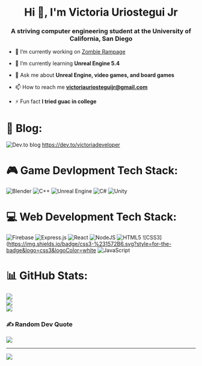 <h1 align="center">Hi 👋, I'm Victoria Uriostegui Jr</h1>
<h3 align="center">A striving computer engineering student at the University of California, San Diego</h3>

- 🔭 I’m currently working on [Zombie Rampage]([https://github.com/VictoriaDeveloper/ZombieRampage])

- 🌱 I’m currently learning **Unreal Engine 5.4**

- 💬 Ask me about **Unreal Engine, video games, and board games**

- 📫 How to reach me **victoriauriosteguijr@gmail.com**

- ⚡ Fun fact **I tried guac in college**

# 📝 Blog:
![Dev.to blog](https://img.shields.io/badge/dev.to-0A0A0A?style=for-the-badge&logo=dev.to&logoColor=white) 
https://dev.to/victoriadeveloper

# 🎮 Game Devlopment Tech Stack:
![Blender](https://img.shields.io/badge/blender-%23F5792A.svg?style=for-the-badge&logo=blender&logoColor=white)
![C++](https://img.shields.io/badge/c++-%2300599C.svg?style=for-the-badge&logo=c%2B%2B&logoColor=white)
![Unreal Engine](https://img.shields.io/badge/unrealengine-%23313131.svg?style=for-the-badge&logo=unrealengine&logoColor=white)
![C#](https://img.shields.io/badge/c%23-%23239120.svg?style=for-the-badge&logo=csharp&logoColor=white)
![Unity](https://img.shields.io/badge/unity-%23000000.svg?style=for-the-badge&logo=unity&logoColor=white)

# 💻 Web Development Tech Stack:
![Firebase](https://img.shields.io/badge/firebase-a08021?style=for-the-badge&logo=firebase&logoColor=ffcd34)
![Express.js](https://img.shields.io/badge/express.js-%23404d59.svg?style=for-the-badge&logo=express&logoColor=%2361DAFB)
![React](https://img.shields.io/badge/react-%2320232a.svg?style=for-the-badge&logo=react&logoColor=%2361DAFB)
![NodeJS](https://img.shields.io/badge/node.js-6DA55F?style=for-the-badge&logo=node.js&logoColor=white)
![HTML5](https://img.shields.io/badge/html5-%23E34F26.svg?style=for-the-badge&logo=html5&logoColor=white)
![CSS3](https://img.shields.io/badge/css3-%231572B6.svg?style=for-the-badge&logo=css3&logoColor=white
![JavaScript](https://img.shields.io/badge/javascript-%23323330.svg?style=for-the-badge&logo=javascript&logoColor=%23F7DF1E)

# 📊 GitHub Stats:
![](https://github-readme-stats.vercel.app/api?username=VictoriaDeveloper&theme=calm_pink&hide_border=false&include_all_commits=true&count_private=false)<br/>
![](https://github-readme-streak-stats.herokuapp.com/?user=VictoriaDeveloper&theme=calm_pink&hide_border=false)<br/>
![](https://github-readme-stats.vercel.app/api/top-langs/?username=VictoriaDeveloper&theme=calm_pink&hide_border=false&include_all_commits=true&count_private=false&layout=compact)

### ✍️ Random Dev Quote
![](https://quotes-github-readme.vercel.app/api?type=vetical&theme=tokyonight)

---
[![](https://visitcount.itsvg.in/api?id=VictoriaDeveloper&icon=0&color=10)](https://visitcount.itsvg.in)

<!-- Proudly created with GPRM ( https://gprm.itsvg.in ) -->
